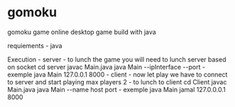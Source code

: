 # gomoku
gomoku game online desktop game build with java  

requiements
    - java 

Execution 
    - server
        - to lunch the game you will need to lunch server  based on socket 
            cd server 
            javac Main.java
            java Main  --ipInterface  --port
       - exemple 
            java Main 127.0.0.1 8000
    - client
         - now let play  we have to connect to server and start playing max players 2
         - to lunch to client 
            cd Client
            javac Main.java 
            java Main --name host port
        - exemple
            java Main jamal 127.0.0.0.1 8000
